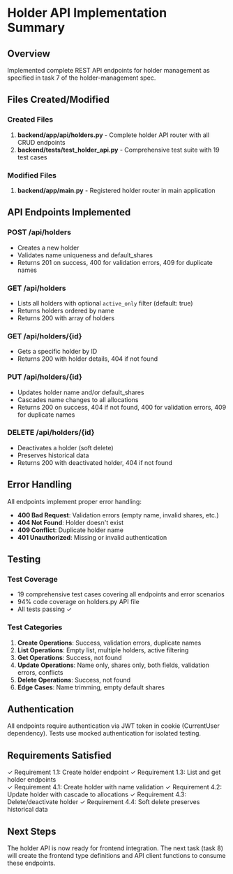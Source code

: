# Holder API Implementation Summary

## Overview
Implemented complete REST API endpoints for holder management as specified in task 7 of the holder-management spec.

## Files Created/Modified

### Created Files
1. **backend/app/api/holders.py** - Complete holder API router with all CRUD endpoints
2. **backend/tests/test_holder_api.py** - Comprehensive test suite with 19 test cases

### Modified Files
1. **backend/app/main.py** - Registered holder router in main application

## API Endpoints Implemented

### POST /api/holders
- Creates a new holder
- Validates name uniqueness and default_shares
- Returns 201 on success, 400 for validation errors, 409 for duplicate names

### GET /api/holders
- Lists all holders with optional `active_only` filter (default: true)
- Returns holders ordered by name
- Returns 200 with array of holders

### GET /api/holders/{id}
- Gets a specific holder by ID
- Returns 200 with holder details, 404 if not found

### PUT /api/holders/{id}
- Updates holder name and/or default_shares
- Cascades name changes to all allocations
- Returns 200 on success, 404 if not found, 400 for validation errors, 409 for duplicate names

### DELETE /api/holders/{id}
- Deactivates a holder (soft delete)
- Preserves historical data
- Returns 200 with deactivated holder, 404 if not found

## Error Handling

All endpoints implement proper error handling:
- **400 Bad Request**: Validation errors (empty name, invalid shares, etc.)
- **404 Not Found**: Holder doesn't exist
- **409 Conflict**: Duplicate holder name
- **401 Unauthorized**: Missing or invalid authentication

## Testing

### Test Coverage
- 19 comprehensive test cases covering all endpoints and error scenarios
- 94% code coverage on holders.py API file
- All tests passing ✓

### Test Categories
1. **Create Operations**: Success, validation errors, duplicate names
2. **List Operations**: Empty list, multiple holders, active filtering
3. **Get Operations**: Success, not found
4. **Update Operations**: Name only, shares only, both fields, validation errors, conflicts
5. **Delete Operations**: Success, not found
6. **Edge Cases**: Name trimming, empty default shares

## Authentication

All endpoints require authentication via JWT token in cookie (CurrentUser dependency).
Tests use mocked authentication for isolated testing.

## Requirements Satisfied

✓ Requirement 1.1: Create holder endpoint
✓ Requirement 1.3: List and get holder endpoints  
✓ Requirement 4.1: Create holder with name validation
✓ Requirement 4.2: Update holder with cascade to allocations
✓ Requirement 4.3: Delete/deactivate holder
✓ Requirement 4.4: Soft delete preserves historical data

## Next Steps

The holder API is now ready for frontend integration. The next task (task 8) will create the frontend type definitions and API client functions to consume these endpoints.
